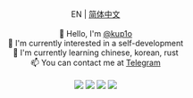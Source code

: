 <div align=center>EN | <a href="./README_ZH.md">简体中文</a><br><br>  
👋 Hello, I'm <a href=https://github.com/kup1o>@kup1o</a><br>
👀 I'm currently interested in a self-development<br>
🌱 I'm currently learning chinese, korean, rust<br>
📫 You can contact me at <a href=https://t.me/kup1o>Telegram</a><br><br>
<a href="https://www.gnu.org/gnu/linux-and-gnu.en.html"><img src="https://img.shields.io/badge/OS-GNU/Linux-cdd6f4?style=for-the-badge&logo=gnu" /></a>
<a href="https://archlinux.org"><img src="https://img.shields.io/badge/DISTRO-Arch-74c7ec?style=for-the-badge&logo=arch-linux" /></a>
<a href="https://neovim.io"><img src="https://img.shields.io/badge/EDITOR-Neovim-a6e3a1?style=for-the-badge&logo=neovim" /></a>
<a href="https://www.rust-lang.org/"><img src="https://img.shields.io/badge/LANG-Rust-f2cdcd?style=for-the-badge&logo=rust&logoColor=orange" /></a><br><br>
</div>
